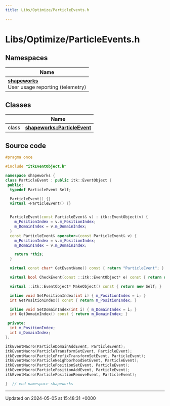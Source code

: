 ```yaml
---
title: Libs/Optimize/ParticleEvents.h

---
```


# Libs/Optimize/ParticleEvents.h



## Namespaces

| Name           |
| -------------- |
| **[shapeworks](../Namespaces/namespaceshapeworks.md)** <br>User usage reporting (telemetry)  |

## Classes

|                | Name           |
| -------------- | -------------- |
| class | **[shapeworks::ParticleEvent](../Classes/classshapeworks_1_1ParticleEvent.md)**  |




## Source code

```cpp
#pragma once

#include "itkEventObject.h"

namespace shapeworks {
class ParticleEvent : public itk::EventObject {
 public:
  typedef ParticleEvent Self;

  ParticleEvent() {}
  virtual ~ParticleEvent() {}


  ParticleEvent(const ParticleEvent& v) : itk::EventObject(v) {
    m_PositionIndex = v.m_PositionIndex;
    m_DomainIndex = v.m_DomainIndex;
  }
  const ParticleEvent& operator=(const ParticleEvent& v) {
    m_PositionIndex = v.m_PositionIndex;
    m_DomainIndex = v.m_DomainIndex;

    return *this;
  }

  virtual const char* GetEventName() const { return "ParticleEvent"; }

  virtual bool CheckEvent(const ::itk::EventObject* e) const { return dynamic_cast<const Self*>(e); }

  virtual ::itk::EventObject* MakeObject() const { return new Self; }

  inline void SetPositionIndex(int i) { m_PositionIndex = i; }
  int GetPositionIndex() const { return m_PositionIndex; }

  inline void SetDomainIndex(int i) { m_DomainIndex = i; }
  int GetDomainIndex() const { return m_DomainIndex; }

 private:
  int m_PositionIndex;
  int m_DomainIndex;
};

itkEventMacro(ParticleDomainAddEvent, ParticleEvent);
itkEventMacro(ParticleTransformSetEvent, ParticleEvent);
itkEventMacro(ParticlePrefixTransformSetEvent, ParticleEvent);
itkEventMacro(ParticleNeighborhoodSetEvent, ParticleEvent);
itkEventMacro(ParticlePositionSetEvent, ParticleEvent);
itkEventMacro(ParticlePositionAddEvent, ParticleEvent);
itkEventMacro(ParticlePositionRemoveEvent, ParticleEvent);

}  // end namespace shapeworks
```


-------------------------------

Updated on 2024-05-05 at 15:48:31 +0000
